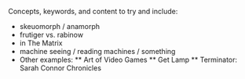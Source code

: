 Concepts, keywords, and content to try and include:

 * skeuomorph / anamorph
 * frutiger vs. rabinow
 * in The Matrix
 * machine seeing / reading machines / something
 * Other examples:
 ** Art of Video Games
 ** Get Lamp
 ** Terminator: Sarah Connor Chronicles


